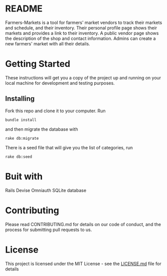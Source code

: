 # README

Farmers-Markets is a tool for farmers' market vendors to track their markets and schedule, and their inventory. Their personal profile page shows their markets and provides a link to their inventory. A public vendor page shows the description of the shop and contact information. Admins can create a new farmers' market with all their details.

# Getting Started
These instructions will get you a copy of the project up and running on your local machine for development and testing purposes.

## Installing
Fork this repo and clone it to your computer. Run
```
bundle install
```
and then migrate the database with
```
rake db:migrate
```
There is a seed file that will give you the list of categories, run
```
rake db:seed
```

# Buit with
Rails
Devise
Omniauth
SQLite database

# Contributing
Please read CONTRIBUTING.md for details on our code of conduct, and the process for submitting pull requests to us.

# License
This project is licensed under the MIT License - see the [LICENSE.md](/LICENSE.md) file for details
